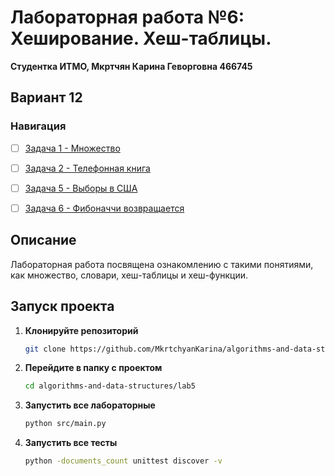 # Лабораторная работа №6: Хеширование. Хеш-таблицы.

**Студентка ИТМО,  Мкртчян Карина Геворговна  466745**  
## Вариант 12
### Навигация

- [ ] [Задача 1 - Множество](https://github.com/MkrtchyanKarina/algorithms-and-data-structures/tree/master/lab6/task1)
- [ ] [Задача 2 - Телефонная книга](https://github.com/MkrtchyanKarina/algorithms-and-data-structures/tree/master/lab6/task2)
- [ ] [Задача 5 - Выборы в США](https://github.com/MkrtchyanKarina/algorithms-and-data-structures/tree/master/lab6/task5)
- [ ] [Задача 6 - Фибоначчи возвращается](https://github.com/MkrtchyanKarina/algorithms-and-data-structures/tree/master/lab6/task6)


## Описание
Лабораторная работа посвящена ознакомлению с такими понятиями, как множество, словари, хеш-таблицы и хеш-функции.

## Запуск проекта

1. **Клонируйте репозиторий**
   ```bash
   git clone https://github.com/MkrtchyanKarina/algorithms-and-data-structures.git
   ```
2. **Перейдите в папку с проектом**
   ```bash
   cd algorithms-and-data-structures/lab5
   ```
3. **Запустить все лабораторные**
    ```bash
   python src/main.py
   ```
4. **Запустить все тесты**
    ```bash
   python -documents_count unittest discover -v
   ```